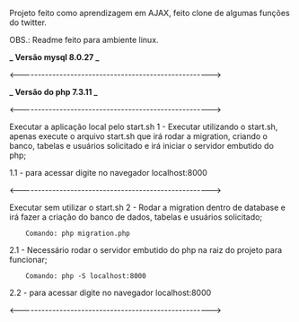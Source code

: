 Projeto feito como aprendizagem em AJAX, feito clone de algumas funções do twitter.

OBS.: Readme feito para ambiente linux.

**_ Versão mysql 8.0.27 _**

<----------------------------------------------------->

**_ Versão do php 7.3.11 _**

<----------------------------------------------------->

Executar a aplicação local pelo start.sh 1 - Executar utilizando o start.sh, apenas execute o arquivo start.sh que irá rodar a migration, criando o banco, tabelas e usuários solicitado e irá iniciar o servidor embutido do php;

1.1 - para acessar digite no navegador localhost:8000

<----------------------------------------------------->

Executar sem utilizar o start.sh 2 - Rodar a migration dentro de database e irá fazer a criação do banco de dados, tabelas e usuários solicitado;

        Comando: php migration.php

2.1 - Necessário rodar o servidor embutido do php na raiz do projeto para funcionar;

        Comando: php -S localhost:8000

2.2 - para acessar digite no navegador localhost:8000

<----------------------------------------------------->
